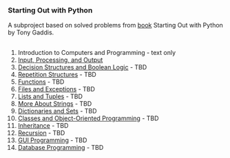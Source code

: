 ### Starting Out with Python
A subproject based on solved problems from [book](https://www.pearson.com/en-us/subject-catalog/p/starting-out-with-python/P200000003356/9780136912330) Starting Out with Python by Tony Gaddis.
##
1. Introduction to Computers and Programming - text only
2. [Input, Processing, and Output](https://github.com/AlexeyKuzko/study_projects/tree/main/sow_python_problems/input_processing_output)
3. [Decision Structures and Boolean Logic](https://github.com/AlexeyKuzko/study_projects/tree/main/sow_python_problems/decision_structures_and_boolean_logic) - TBD
4. [Repetition Structures](https://github.com/AlexeyKuzko/study_projects/tree/main/sow_python_problems/repetition_structures) - TBD
5. [Functions](https://github.com/AlexeyKuzko/study_projects/tree/main/sow_python_problems/functions) - TBD
6. [Files and Exceptions](https://github.com/AlexeyKuzko/study_projects/tree/main/sow_python_problems/repetition_structures) - TBD
7. [Lists and Tuples](https://github.com/AlexeyKuzko/study_projects/tree/main/sow_python_problems/lists_and_tuples) - TBD
8. [More About Strings](https://github.com/AlexeyKuzko/study_projects/tree/main/sow_python_problems/more_about_strings) - TBD
9. [Dictionaries and Sets](https://github.com/AlexeyKuzko/study_projects/tree/main/sow_python_problems/dictionaries_and_sets) - TBD
10. [Classes and Object-Oriented Programming](https://github.com/AlexeyKuzko/study_projects/tree/main/sow_python_problems/classes_and_object-oriented_programming) - TBD
11. [Inheritance](https://github.com/AlexeyKuzko/study_projects/tree/main/sow_python_problems/inheritance) - TBD
12. [Recursion](https://github.com/AlexeyKuzko/study_projects/tree/main/sow_python_problems/recursion) - TBD
13. [GUI Programming](https://github.com/AlexeyKuzko/study_projects/tree/main/sow_python_problems/gui_programming) - TBD
14. [Database Programming](https://github.com/AlexeyKuzko/study_projects/tree/main/sow_python_problems/database_programming) - TBD